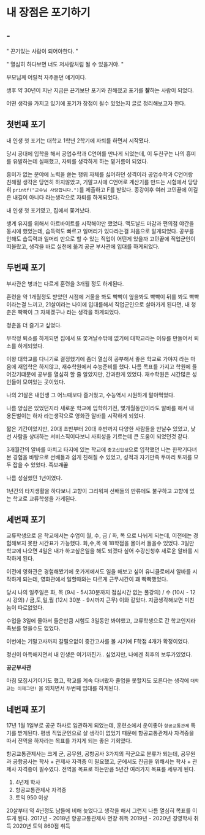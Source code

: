 # 내 장점은 포기하기



## - 



" 끈기있는 사람이 되어야한다. "

" 열심히 하다보면 너도 저사람처럼 될 수 있을거야. "



부모님께 어릴적 자주듣던 얘기이다. 

생후 약 30년이 지난 지금은 끈기보단 포기와 친해졌고 포기를 **잘**하는 사람이 되었다.



어떤 생각을 가지고 있기에 포기가 장점이 될수 있었는지 글로 정리해보고자 한다.

## 첫번째 포기

내 인생 첫 포기는 대학교 1학년 2학기에 자퇴를 하면서 시작됐다.

당시 공대에 입학을 해서 공업수학과 C언어를 만나게 되었는데, 이 두친구는 나의 흥미를 유발하는데 실패했고, 자퇴를 생각하게 하는 
밑거름이 되었다.

흥미가 없는 분야에 노력을 쏟는 행위 자체를 싫어하던 성격이라 공업수학과 C언어랑 친해질 생각은 당연히 하지않았고,
기말고사에 C언어로 계산기를 만드는 시험에서 당당히 `printf("교수님 사랑합니다.")`를 제출하고 F를 받았다.
종강이후 여러 고민끝에 이길은 내길이 아니다 라는생각으로 자퇴를 하게되었다.

내 인생 첫 포기였고, 집에서 쫓겨났다.

생계 유지를 위해서 아르바이트를 시작해야만 했었다.
맥도날드 마감과 편의점 야간을 동시에 했었는데, 습득력도 빠르고 일머리가 있다라는걸 처음으로 알게되었다.
공부를 안해도 습득력과 일머리 만으로 할 수 있는 직업이 어떤게 있을까 고민끝에 직업군인이 떠올랐고, 생각을 바로 실천에 옮겨 공군 부사관에 입대를 하게되었다.

## 두번째 포기

부사관은 병과는 다르게 훈련을 3개월 정도 하게된다.

훈련을 약 1개월정도 받았던 시점에 거울을 봐도 빡빡이 옆을봐도 빡빡이 뒤를 봐도 빡빡이라는걸 느끼고,
21살이라는 나이에 입대를해서 직업군인으로 살아가게 된다면, 내 청춘은 빡빡이 그 자체겠구나 라는 생각을 하게되었다.

청춘을 더 즐기고 싶었다.

무작정 퇴소를 하게되면 집에서 또 쫓겨날수밖에 없기에 대학교라는 이유를 만들어서 퇴소를 하게되었다.

이왕 대학교를 다니기로 결정했기에 좀더 열심히 공부해서 좋은 학교로 가야지 라는 마음에 재입학은 하지않고, 재수학원에서 수능준비를 했다.
나름 목표를 가지고 학원에 들어갔기떄문에 공부를 열심히 할 줄 알았지만, 간과한게 있었다. 재수학원은 시간많은 성인들이 모여있는 곳이었다.

나의 21살은 내인생 그 어느때보다 즐거웠고, 수능역시 시원하게 말아먹었다.

나름 양심은 있었던지라 새로운 학교에 입학하기전, 몇개월동안이라도 알바를 해서 내 용돈벌이는 하자 라는생각으로 영화관 알바를 시작하게 되었다.

짧은 기간이었지만, 20대 초반부터 20대 후반까지 다양한 사람들을 만날수 있었고, 낯선 사람을 상대하는 서비스직이다보니 사회성을 기르는데 큰 도움이 되었던것 같다.

3개월간의 알바를 마치고 타지에 있는 학교에 `중고신입생`으로 입학했던 나는 한학기다녀본 경험을 바탕으로 선배들과 쉽게 친해질 수 있었고,
성적과 자기만족 두마리 토끼를 모두 잡을 수 있었다. ~~족보개꿀~~

나름 성실했던 1년이였다.

1년간의 타지생활을 하다보니 고향이 그리워져 선배들의 만류에도 불구하고 고향에 있는 학교로 교류학생을 가게된다.

## 세번째 포기

교류학생으로 온 학교에서는 수업이 월, 수, 금 / 화, 목 으로 나뉘게 되는데, 이전에는 경험해보지 못한 시간표가 가능했다.
화,수,목 에 18학점을 몰아서 들을수 있었다. 
3일만 학교에 나오면 4일은 내가 하고싶은일을 해도 되겠다 싶어 수강신청후 새로운 알바를 시작하게 된다.

이전에 영화관은 경험해봤기에 옷가게에서도 일을 해보고 싶어 유니클로에서 알바를 시작하게 되는데, 영화관에서 일할때와는 다르게 근무시간이 꽤 빡빡했었다.

당시 나의 일주일은 화, 목 (9시 - 5시30분까지 점심시간 없는 풀강의) / 수 (10시 - 12시 강의) / 금,토,일,월 (12시 30분 - 9시까지 근무)  이와 같았다.
지금생각해보면 미친놈이 따로없었다.

수업을 3일에 몰아서 들은만큼 시험도 3일동안 봐야했고, 교류학생으로 간 학교인지라 족보를 얻을수도 없었다. 

이번에는 기말고사까지 갈필요없이 중간고사를 볼 시기에 F학점 4개가 확정이었다.

정신이 아득해지면서 내 인생은 여기까진가.. 싶었지만, 나에겐 최후의 보루가있었다.

**공군부사관**

마침 모집시기이기도 했고, 학교를 계속 다녀봤자 졸업을 못할지도 모른다는 생각에 `대학교는 이제그만!` 을 외치면서 두번째 입대를 하게된다.

## 네번째 포기

17년 1월 1일부로 공군 하사로 임관하게 되었는데, 훈련소에서 운이좋아 `항공교통관제` 특기를 받게된다.
평생 직업군인으로 살 생각이 없었기 때문에 항공교통관제사 자격증을 따서 전역을 하자라는 목표를 가지게 되는 좋은 기회였다.

항공교통관제사는 크게 군, 공무원, 공항공사 3가지의 직군으로 분류가 되는데, 공무원과 공항공사는 학사 + 관제사 자격증 이 필요했고, 군에서도 진급을 위해서는 학사 + 관제사 자격증이 필수였다.
전역을 목표로 하는만큼 5년간 여러가지 목표를 세우게 된다.

1. 4년제 학사
2. 항공교통관제사 자격증
3. 토익 950 이상

20살부터 약 4년정도 남들에 비해 늦었다고 생각을 해서 그런지 나름 열심히 목표를 이루게 된다.
2017년 - 2018년 항공교통관제사 면장 취득
2019년 - 2020년 경영학사 취득
2020년 토익 860점 취득




